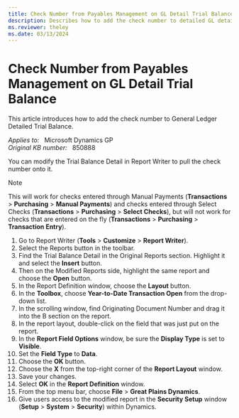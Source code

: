 ```yaml
---
title: Check Number from Payables Management on GL Detail Trial Balance
description: Describes how to add the check number to detailed GL detailed Trial Balance.
ms.reviewer: theley
ms.date: 03/13/2024
---
```

# Check Number from Payables Management on GL Detail Trial Balance

This article introduces how to add the check number to General Ledger Detailed Trial Balance.

_Applies to:_ &nbsp; Microsoft Dynamics GP  
_Original KB number:_ &nbsp; 850888

You can modify the Trial Balance Detail in Report Writer to pull the check number onto it.

> [!NOTE]
> This will work for checks entered through Manual Payments (**Transactions** > **Purchasing** > **Manual Payments**) and checks entered through Select Checks (**Transactions** > **Purchasing** > **Select Checks**), but will not work for checks that are entered on the fly (**Transactions** > **Purchasing** > **Transaction Entry**).

1. Go to Report Writer (**Tools** > **Customize** > **Report Writer**).
2. Select the Reports button in the toolbar.
3. Find the Trial Balance Detail in the Original Reports section. Highlight it and select the **Insert** button.
4. Then on the Modified Reports side, highlight the same report and choose the **Open** button.
5. In the Report Definition window, choose the **Layout** button.
6. In the **Toolbox**, choose **Year-to-Date Transaction Open** from the drop-down list.
7. In the scrolling window, find Originating Document Number and drag it into the B section on the report.
8. In the report layout, double-click on the field that was just put on the report.
9. In the **Report Field Options** window, be sure the **Display Type** is set to **Visible**.
10. Set the **Field Type** to **Data**.
11. Choose the **OK** button.
12. Choose the **X** from the top-right corner of the **Report Layout** window.
13. Save your changes.
14. Select **OK** in the **Report Definition** window.
15. From the top menu bar, choose **File** > **Great Plains Dynamics**.
16. Give users access to the modified report in the **Security Setup** window (**Setup** > **System** > **Security**) within Dynamics.

